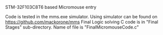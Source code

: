 STM-32F103C8T6 based Micromouse entry

Code is tested in the mms.exe simulator. Using simulator can be found on https://github.com/mackorone/mms
Final Logic solving C code is in "Final Stages" sub-directory. Name of file is "FinalMicromouseCode.c"
